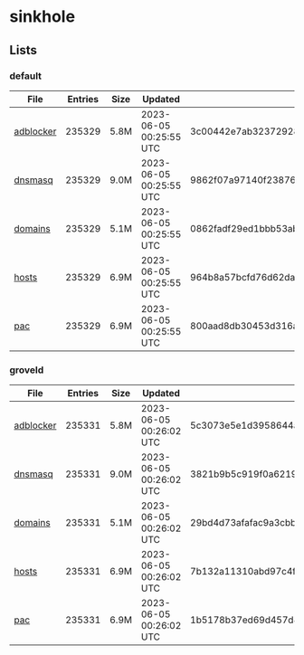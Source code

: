 # sinkhole

## Lists

### default

|File|Entries|Size|Updated|Hash|
|-|-|-|-|-|
|[adblocker](https://raw.githubusercontent.com/groveld/sinkhole/lists/default/adblocker.txt)|235329|5.8M|2023-06-05 00:25:55 UTC|3c00442e7ab32372928b7b9695627eac33aa736a2c8881aeaa5055401b5df26f|
|[dnsmasq](https://raw.githubusercontent.com/groveld/sinkhole/lists/default/dnsmasq.txt)|235329|9.0M|2023-06-05 00:25:55 UTC|9862f07a97140f238767b87189359e1164bba230511ff997f04a208f936975b7|
|[domains](https://raw.githubusercontent.com/groveld/sinkhole/lists/default/domains.txt)|235329|5.1M|2023-06-05 00:25:55 UTC|0862fadf29ed1bbb53ab846f9bf95bc3518779292660ee85788bcdf5024c17bb|
|[hosts](https://raw.githubusercontent.com/groveld/sinkhole/lists/default/hosts.txt)|235329|6.9M|2023-06-05 00:25:55 UTC|964b8a57bcfd76d62dae9527dd3d194b3a547a3d4153fe4c7b1888b76c1bc216|
|[pac](https://raw.githubusercontent.com/groveld/sinkhole/lists/default/pac.txt)|235329|6.9M|2023-06-05 00:25:55 UTC|800aad8db30453d316a6c24863ce1e7a48046f1ec68edd099ca43ebac2d25d51|

### groveld

|File|Entries|Size|Updated|Hash|
|-|-|-|-|-|
|[adblocker](https://raw.githubusercontent.com/groveld/sinkhole/lists/groveld/adblocker.txt)|235331|5.8M|2023-06-05 00:26:02 UTC|5c3073e5e1d3958644a994e0a932e4bda112840dd25cc8b47ebde7f2a0c2796b|
|[dnsmasq](https://raw.githubusercontent.com/groveld/sinkhole/lists/groveld/dnsmasq.txt)|235331|9.0M|2023-06-05 00:26:02 UTC|3821b9b5c919f0a6219c3174aab8e3aed872abd6dd43e953eada7bb495bfe5d4|
|[domains](https://raw.githubusercontent.com/groveld/sinkhole/lists/groveld/domains.txt)|235331|5.1M|2023-06-05 00:26:02 UTC|29bd4d73afafac9a3cbbd287131a42e91f1b06b87862b909863be6c9a6d80dd4|
|[hosts](https://raw.githubusercontent.com/groveld/sinkhole/lists/groveld/hosts.txt)|235331|6.9M|2023-06-05 00:26:02 UTC|7b132a11310abd97c4f8b6a08000380bb61d5d1a8770d029ad522dbe0e01342c|
|[pac](https://raw.githubusercontent.com/groveld/sinkhole/lists/groveld/pac.txt)|235331|6.9M|2023-06-05 00:26:02 UTC|1b5178b37ed69d457d43bb4f60693af9edf75d95fb94d351a8a3abe0780eb428|
